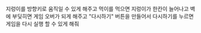 지렁이를 방향키로 움직일 수 있게 해주고 먹이를 먹으면 지렁이가 한칸이 늘어나고 벽에 부딪히면 게임 오버가 되게 해주고 "다시하기" 버튼을 만들어서 다시하기를 누르면 게임을 다시 실행 할 수 있게 해줘
